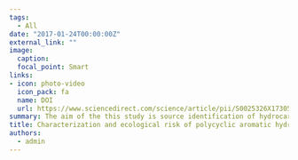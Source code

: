 ```yaml
---
tags:
  - All
date: "2017-01-24T00:00:00Z"
external_link: ""
image:
  caption: 
  focal_point: Smart
links:
- icon: photo-video
  icon_pack: fa
  name: DOI
  url: https://www.sciencedirect.com/science/article/pii/S0025326X17305969
summary: The aim of the this study is source identification of hydrocarbons in Shadegan wetland by applying different source apportionment methods so that appropriate measures can be considered for pollution prevention and risk management. A multi-criteria approach is needed to differentiate biogenic compositions from petroleum hydrocarbons. 
title: Characterization and ecological risk of polycyclic aromatic hydrocarbons (PAHs) and n-alkanes in sediments of Shadegan international wetland, the Persian Gulf
authors: 
  - admin
---
```

